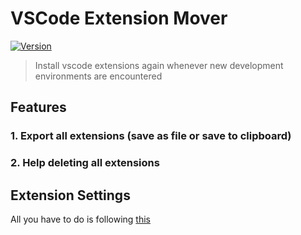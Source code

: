# VSCode Extension Mover
[![Version](https://vsmarketplacebadge.apphb.com/version/yewon63.vscode-extension-mover.svg)](https://marketplace.visualstudio.com/items?itemName=yewon63.vscode-extension-mover)

> Install vscode extensions again whenever new development environments are encountered

## Features

### 1. Export all extensions (save as file or save to clipboard)

### 2. Help deleting all extensions

## Extension Settings	
All you have to do is following [this](https://code.visualstudio.com/docs/setup/mac#_launching-from-the-command-line)
